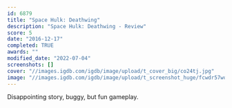 ```yaml
---
id: 6879
title: "Space Hulk: Deathwing"
description: "Space Hulk: Deathwing - Review"
score: 5
date: "2016-12-17"
completed: TRUE
awards: ""
modified_date: "2022-07-04"
screenshots: []
cover: "//images.igdb.com/igdb/image/upload/t_cover_big/co24tj.jpg"
image: "//images.igdb.com/igdb/image/upload/t_screenshot_huge/fcwdr57wo5jwqwoavhf5.jpg"
---
```

Disappointing story, buggy, but fun gameplay.